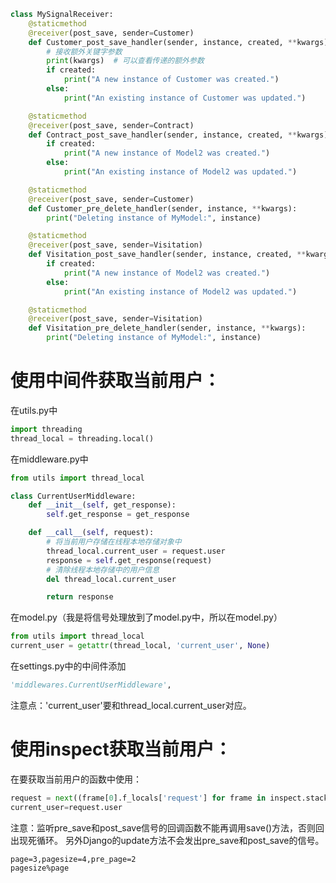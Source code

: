 ```python
class MySignalReceiver:
    @staticmethod
    @receiver(post_save, sender=Customer)
    def Customer_post_save_handler(sender, instance, created, **kwargs):
        # 接收额外关键字参数
        print(kwargs)  # 可以查看传递的额外参数
        if created:
            print("A new instance of Customer was created.")
        else:
            print("An existing instance of Customer was updated.")

    @staticmethod
    @receiver(post_save, sender=Contract)
    def Contract_post_save_handler(sender, instance, created, **kwargs):
        if created:
            print("A new instance of Model2 was created.")
        else:
            print("An existing instance of Model2 was updated.")

    @staticmethod
    @receiver(post_save, sender=Customer)
    def Customer_pre_delete_handler(sender, instance, **kwargs):
        print("Deleting instance of MyModel:", instance)

    @staticmethod
    @receiver(post_save, sender=Visitation)
    def Visitation_post_save_handler(sender, instance, created, **kwargs):
        if created:
            print("A new instance of Model2 was created.")
        else:
            print("An existing instance of Model2 was updated.")

    @staticmethod
    @receiver(post_save, sender=Visitation)
    def Visitation_pre_delete_handler(sender, instance, **kwargs):
        print("Deleting instance of MyModel:", instance)

```
# 使用中间件获取当前用户：

在utils.py中
```Python
import threading
thread_local = threading.local()
```
在middleware.py中

```Python
from utils import thread_local

class CurrentUserMiddleware:
    def __init__(self, get_response):
        self.get_response = get_response

    def __call__(self, request):
        # 将当前用户存储在线程本地存储对象中
        thread_local.current_user = request.user
        response = self.get_response(request)
        # 清除线程本地存储中的用户信息
        del thread_local.current_user

        return response
```
在model.py（我是将信号处理放到了model.py中，所以在model.py）
```python
from utils import thread_local
current_user = getattr(thread_local, 'current_user', None)
```

在settings.py中的中间件添加
``` Python
'middlewares.CurrentUserMiddleware',
```

注意点：'current_user'要和thread_local.current_user对应。

# 使用inspect获取当前用户：
在要获取当前用户的函数中使用：
```Python
request = next((frame[0].f_locals['request'] for frame in inspect.stack() if frame[3] == 'get_response'), None)
current_user=request.user
```

注意：监听pre_save和post_save信号的回调函数不能再调用save()方法，否则回出现死循环。
    另外Django的update方法不会发出pre_save和post_save的信号。

    page=3,pagesize=4,pre_page=2
    pagesize%page
